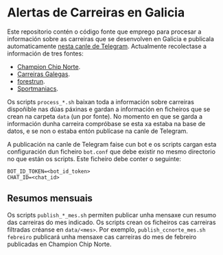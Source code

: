 # Alertas de Carreiras en Galicia

Este repositorio contén o código fonte que emprego para procesar a información sobre as carreiras que se desenvolven en Galicia e publicala automaticamente [nesta canle de Telegram](https://t.me/carreiras_galicia). Actualmente recolectase a información de tres fontes:
- [Champion Chip Norte](championchipnorte.com/).
- [Carreiras Galegas](https://www.carreirasgalegas.com/calendario).
- [forestrun](https://forestrun.es/).
- [Sportmaniacs](https://sportmaniacs.com/).

Os scripts `process_*.sh` baixan toda a información sobre carreiras dispoñible nas dúas páxinas e gardan a información en ficheiros que se crean na carpeta `data` (un por fonte). No momento en que se garda a información dunha carreira compróbase se esta xa estaba na base de datos, e se non o estaba entón publícase na canle de Telegram.

A publicación na canle de Telegram faise cun bot e os scripts cargan esta configuración dun ficheiro `bot.conf` que debe existir no mesmo directorio no que están os scripts. Este ficheiro debe conter o seguinte:

```A
BOT_ID_TOKEN=<bot_id_token>
CHAT_ID=<chat_id>
```

## Resumos mensuais

Os scripts `publish_*_mes.sh` permiten publicar unha mensaxe cun resumo das carreiras do mes indicado. Os scripts crean os ficheiros cas carreiras filtradas créanse en `data/<mes>`. Por exemplo, `publish_ccnorte_mes.sh febreiro` publicará unha mensaxe cas carreiras do mes de febreiro publicadas en Champion Chip Norte. 
